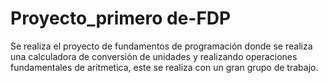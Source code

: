 # Proyecto_primero de-FDP
Se realiza el proyecto de fundamentos de programación donde se realiza una calculadora de conversión de unidades y realizando operaciones fundamentales de aritmetica, este se realiza con un gran grupo de trabajo.

